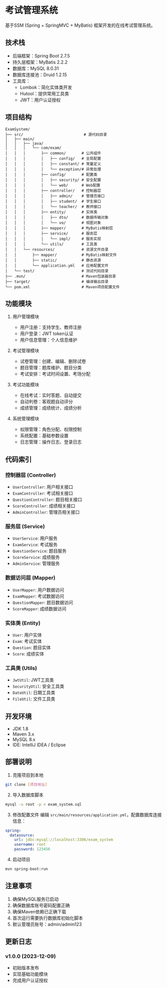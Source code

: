 # 考试管理系统

基于SSM (Spring + SpringMVC + MyBatis) 框架开发的在线考试管理系统。

## 技术栈

- 后端框架：Spring Boot 2.7.5
- 持久层框架：MyBatis 2.2.2
- 数据库：MySQL 8.0.31
- 数据库连接池：Druid 1.2.15
- 工具库：
  - Lombok：简化实体类开发
  - Hutool：提供常用工具类
  - JWT：用户认证授权

## 项目结构

```
ExamSystem/
├── src/                           # 源代码目录
│   ├── main/
│   │   ├── java/
│   │   │   └── com/exam/
│   │   │       ├── common/       # 公共组件
│   │   │       │   ├── config/   # 全局配置
│   │   │       │   ├── constant/ # 常量定义
│   │   │       │   └── exception/# 异常处理
│   │   │       ├── config/       # 配置类
│   │   │       │   ├── security/ # 安全配置
│   │   │       │   └── web/      # Web配置
│   │   │       ├── controller/   # 控制器层
│   │   │       │   ├── admin/    # 管理员接口
│   │   │       │   ├── student/  # 学生接口
│   │   │       │   └── teacher/  # 教师接口
│   │   │       ├── entity/       # 实体类
│   │   │       │   ├── dto/      # 数据传输对象
│   │   │       │   └── vo/       # 视图对象
│   │   │       ├── mapper/       # MyBatis映射层
│   │   │       ├── service/      # 服务层
│   │   │       │   └── impl/     # 服务实现
│   │   │       └── utils/        # 工具类
│   │   └── resources/            # 资源文件目录
│   │       ├── mapper/           # MyBatis映射文件
│   │       ├── static/           # 静态资源
│   │       └── application.yml   # 应用配置文件
│   └── test/                     # 测试代码目录
├── .mvn/                         # Maven包装器目录
├── target/                       # 编译输出目录
└── pom.xml                       # Maven项目配置文件
```

## 功能模块

1. 用户管理模块
   - 用户注册：支持学生、教师注册
   - 用户登录：JWT token认证
   - 用户信息管理：个人信息维护

2. 考试管理模块
   - 试卷管理：创建、编辑、删除试卷
   - 题目管理：题库维护、题目分类
   - 考试安排：考试时间设置、考场分配

3. 考试功能模块
   - 在线考试：实时答题、自动提交
   - 自动判卷：客观题自动评分
   - 成绩管理：成绩统计、成绩分析

4. 系统管理模块
   - 权限管理：角色分配、权限控制
   - 系统配置：基础参数设置
   - 日志管理：操作日志、登录日志

## 代码索引

### 控制器层 (Controller)
- `UserController`: 用户相关接口
- `ExamController`: 考试相关接口
- `QuestionController`: 题目相关接口
- `ScoreController`: 成绩相关接口
- `AdminController`: 管理员相关接口

### 服务层 (Service)
- `UserService`: 用户服务
- `ExamService`: 考试服务
- `QuestionService`: 题目服务
- `ScoreService`: 成绩服务
- `AdminService`: 管理服务

### 数据访问层 (Mapper)
- `UserMapper`: 用户数据访问
- `ExamMapper`: 考试数据访问
- `QuestionMapper`: 题目数据访问
- `ScoreMapper`: 成绩数据访问

### 实体类 (Entity)
- `User`: 用户实体
- `Exam`: 考试实体
- `Question`: 题目实体
- `Score`: 成绩实体

### 工具类 (Utils)
- `JwtUtil`: JWT工具类
- `SecurityUtil`: 安全工具类
- `DateUtil`: 日期工具类
- `FileUtil`: 文件工具类

## 开发环境

- JDK 1.8
- Maven 3.x
- MySQL 8.x
- IDE: IntelliJ IDEA / Eclipse

## 部署说明

1. 克隆项目到本地
```bash
git clone [项目地址]
```

2. 导入数据库脚本
```bash
mysql -u root -p < exam_system.sql
```

3. 修改配置文件
编辑 `src/main/resources/application.yml`，配置数据库连接信息：
```yaml
spring:
  datasource:
    url: jdbc:mysql://localhost:3306/exam_system
    username: root
    password: 123456
```

4. 启动项目
```bash
mvn spring-boot:run
```

## 注意事项

1. 确保MySQL服务已启动
2. 确保数据库账号密码配置正确
3. 确保Maven依赖已正确下载
4. 首次运行需要执行数据库初始化脚本
5. 默认管理员账号：admin/admin123

## 更新日志

### v1.0.0 (2023-12-09)
- 初始版本发布
- 实现基础功能模块
- 完成用户认证授权